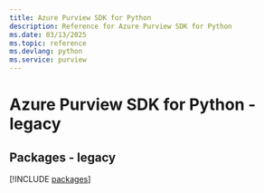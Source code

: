 ```yaml
---
title: Azure Purview SDK for Python
description: Reference for Azure Purview SDK for Python
ms.date: 03/13/2025
ms.topic: reference
ms.devlang: python
ms.service: purview
---
```

# Azure Purview SDK for Python - legacy
## Packages - legacy
[!INCLUDE [packages](purview-index.md)]